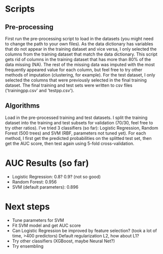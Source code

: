 # Scripts
## Pre-processing
First run the pre-processing script to load in the datasets (you might need to change the path to your own files).
As the data dictionary has variables that do not appear in the training dataset and vice versa, I only selected the columns from the training dataset that match the data dictionary. 
This script gets rid of columns in the training dataset that has more than 80% of the data missing (NA).
The rest of the missing data was imputed with the most frequently appeared value for each column, but feel free to try other methods of imputation (clustering, for example).
For the test dataset, I only selected the columns that were previously selected in the final training dataset.
The final training and test sets were written to csv files ('trainingpp.csv' and 'testpp.csv').

## Algorithms
Load in the pre-processed training and test datasets.
I split the training dataset into the training and test subsets for validation (70/30, feel free to try other ratios).
I've tried 3 classifiers (so far): Logistic Regression, Random Forest (500 trees) and SVM (RBF, parameters not tuned yet).
For each method, I first get the predicted probabilities on the splitted test set, then get the AUC score, then test again using 5-fold cross-validation.

# AUC Results (so far)
- Logistic Regression: 0.8? 0.9? (not so good)
- Random Forest: 0.956
- SVM (default parameters): 0.896

# Next steps
- Tune parameters for SVM
- Fit SVM model and get AUC score
- Can Logistic Regression be improved by feature selection? (took a lot of time, >400 predictors) Default regularization L2, how about L1?
- Try other classifiers (XGBoost, maybe Neural Net?)
- Try ensembling
